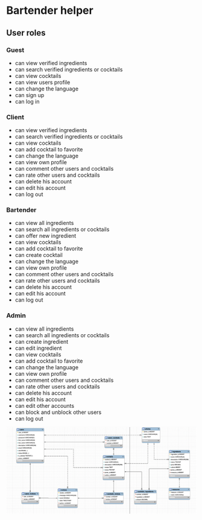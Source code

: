 # Bartender helper
## User roles

### Guest
- can view verified ingredients
- can search verified ingredients or cocktails
- can view cocktails
- can view users profile
- can change the language
- can sign up
- can log in

### Client
- can view verified ingredients
- can search verified ingredients or cocktails
- can view cocktails
- can add cocktail to favorite
- can change the language
- can view own profile
- can comment other users and cocktails
- can rate other users and cocktails
- can delete his account
- can edit his account
- can log out

### Bartender
- can view all ingredients
- can search all ingredients or cocktails
- can offer new ingredient
- can view cocktails
- can add cocktail to favorite
- can create cocktail
- can change the language
- can view own profile
- can comment other users and cocktails
- can rate other users and cocktails
- can delete his account
- can edit his account
- can log out

### Admin
- can view all ingredients
- can search all ingredients or cocktails
- can create ingredient
- can edit ingredient
- can view cocktails
- can add cocktail to favorite
- can change the language
- can view own profile
- can comment other users and cocktails
- can rate other users and cocktails
- can delete his account
- can edit his account
- can edit other accounts
- can block and unblock other users
- can log out

![alt text](schema.png "sql data base")
